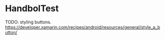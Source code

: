 # HandbolTest
TODO: styling buttons.
https://developer.xamarin.com/recipes/android/resources/general/style_a_button/
